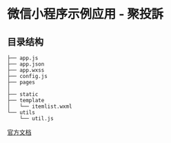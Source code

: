 # 微信小程序示例应用 - 聚投訴

## 目录结构
```
├── app.js
├── app.json
├── app.wxss
├── config.js
├── pages
│  
├── static
├── template
│   └── itemlist.wxml
└── utils
    └── util.js
```


[官方文档](https://mp.weixin.qq.com/debug/wxadoc/dev/?t=1475052055990)


